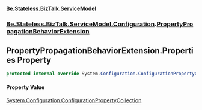 #### [Be.Stateless.BizTalk.ServiceModel](README.md 'README')
### [Be.Stateless.BizTalk.ServiceModel.Configuration](Be.Stateless.BizTalk.ServiceModel.Configuration.md 'Be.Stateless.BizTalk.ServiceModel.Configuration').[PropertyPropagationBehaviorExtension](PropertyPropagationBehaviorExtension.md 'Be.Stateless.BizTalk.ServiceModel.Configuration.PropertyPropagationBehaviorExtension')

## PropertyPropagationBehaviorExtension.Properties Property

```csharp
protected internal override System.Configuration.ConfigurationPropertyCollection Properties { get; }
```

#### Property Value
[System.Configuration.ConfigurationPropertyCollection](https://docs.microsoft.com/en-us/dotnet/api/System.Configuration.ConfigurationPropertyCollection 'System.Configuration.ConfigurationPropertyCollection')